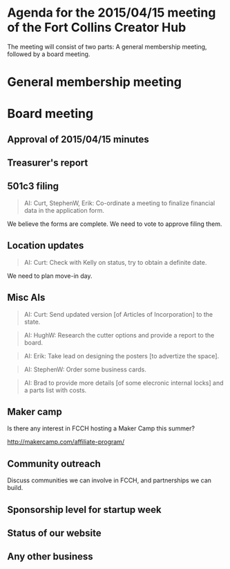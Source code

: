 # Agenda for the 2015/04/15 meeting of the Fort Collins Creator Hub

The meeting will consist of two parts: A general membership meeting, followed
by a board meeting.

# General membership meeting

# Board meeting

## Approval of 2015/04/15 minutes

## Treasurer's report

## 501c3 filing

> AI: Curt, StephenW, Erik: Co-ordinate a meeting to finalize financial data
> in the application form.

We believe the forms are complete. We need to vote to approve filing them.

## Location updates

> AI: Curt: Check with Kelly on status, try to obtain a definite date.

We need to plan move-in day.

## Misc AIs

> AI: Curt: Send updated version [of Articles of Incorporation] to the state.

> AI: HughW: Research the cutter options and provide a report to the board.

> AI: Erik: Take lead on designing the posters [to advertize the space].

> AI: StephenW: Order some business cards.

> AI: Brad to provide more details [of some elecronic internal locks] and a
> parts list with costs.

## Maker camp

Is there any interest in FCCH hosting a Maker Camp this summer?

http://makercamp.com/affiliate-program/

## Community outreach

Discuss communities we can involve in FCCH, and partnerships we can build.

## Sponsorship level for startup week

## Status of our website

## Any other business

